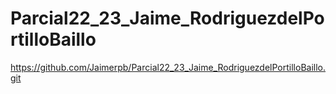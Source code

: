 # Parcial22_23_Jaime_RodriguezdelPortilloBaillo
https://github.com/Jaimerpb/Parcial22_23_Jaime_RodriguezdelPortilloBaillo.git
